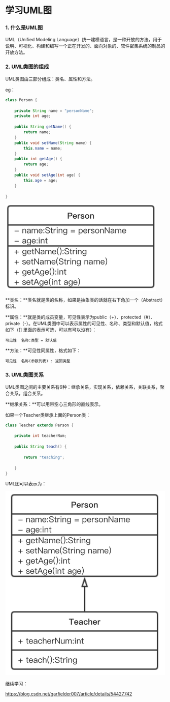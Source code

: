 # 学习UML图

### 1. 什么是UML图

UML（Unified Modeling Language）统一建模语言，是一种开放的方法，用于说明、可视化、构建和编写一个正在开发的、面向对象的、软件密集系统的制品的开放方法。

### 2. UML类图的组成

UML类图由三部分组成：类名、属性和方法。

eg：

```java
class Person {

    private String name = "personName";
    private int age;

    public String getName() {
        return name;
    }
    public void setName(String name) {
        this.name = name;
    }
    public int getAge() {
        return age;
    }
    public void setAge(int age) {
        this.age = age;
    }

}
```

![](/assets/类图1.png)

**类名：**类名就是类的名称，如果是抽象类的话就在右下角加一个（Abstract）标识。

**属性：**就是类的成员变量，可见性表示为public（+）、protected（\#）、private（-）。在UML类图中可以表示属性的可见性、名称、类型和默认值，格式如下（\[\] 里面的表示可选，可以有可以没有）：

```
可见性  名称:类型 = 默认值
```

**方法：**可见性同属性，格式如下：

```
可见性  名称(参数列表) : 返回类型
```

### 3. UML类图关系

UML类图之间的主要关系有6种：继承关系，实现关系，依赖关系，关联关系，聚合关系，组合关系。

**继承关系：**可以用带空心三角形的直线表示。

如果一个Teacher类继承上面的Person类：

```java
class Teacher extends Person {

    private int teacherNum;

    public String teach() {

        return "teaching";

    }
}
```

UML图可以表示为：

![](/assets/类图2.png)

继续学习：

https://blog.csdn.net/garfielder007/article/details/54427742

